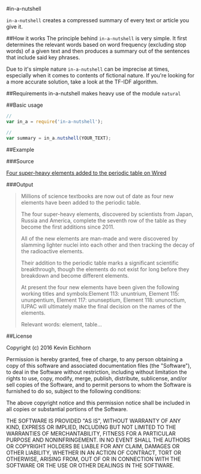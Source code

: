 #in-a-nutshell

`in-a-nutshell` creates a compressed summary of every text or article you give it.

##How it works
The principle behind `in-a-nutshell` is very simple. It first determines the relevant words
based on word frequency (excluding stop words) of a given text and then produces a summary out of the
sentences that include said key phrases.

Due to it's simple nature `in-a-nutshell` can be imprecise at times, especially when it comes to contents of fictional nature.
If you're looking for a more accurate solution, take a look at the TF-IDF algorithm.

##Requirements
in-a-nutshell makes heavy use of the module `natural`

##Basic usage

```javascript
//
var in_a = require('in-a-nutshell');

//
var summary = in_a.nutshell(YOUR_TEXT);
```

##Example

###Source

[Four super-heavy elements added to the periodic table on Wired](http://www.wired.co.uk/news/archive/2016-01/04/new-elements-periodic-table)

###Output
> Millions of science textbooks are now out of date as four new elements have been added
> to the periodic table.
>
> The four super-heavy elements, discovered by scientists from Japan, Russia and America,
> complete the seventh row of the table as they become the first additions since 2011.
>
> All of the new elements are man-made and were discovered by slamming lighter nuclei into each
> other and then tracking the decay of the radioactive elements.
>
> Their addition to the periodic table marks a significant scientific breakthrough, though
> the elements do not exist for long before they breakdown and become different elements.
>
> At present the four new elements have been given the following working titles and symbols:Element 113:
> ununtrium, Element 115: ununpentium, Element 117: ununseptium, Element 118: ununoctium, IUPAC
> will ultimately make the final decision on the names of the elements.
>
> Relevant words: element, table...

##License

Copyright (c) 2016 Kevin Eichhorn

Permission is hereby granted, free of charge, to any person obtaining a copy of this software and associated documentation files (the "Software"), to deal in the Software without restriction, including without limitation the rights to use, copy, modify, merge, publish, distribute, sublicense, and/or sell copies of the Software, and to permit persons to whom the Software is furnished to do so, subject to the following conditions:

The above copyright notice and this permission notice shall be included in all copies or substantial portions of the Software.

THE SOFTWARE IS PROVIDED "AS IS", WITHOUT WARRANTY OF ANY KIND, EXPRESS OR IMPLIED, INCLUDING BUT NOT LIMITED TO THE WARRANTIES OF MERCHANTABILITY, FITNESS FOR A PARTICULAR PURPOSE AND NONINFRINGEMENT. IN NO EVENT SHALL THE AUTHORS OR COPYRIGHT HOLDERS BE LIABLE FOR ANY CLAIM, DAMAGES OR OTHER LIABILITY, WHETHER IN AN ACTION OF CONTRACT, TORT OR OTHERWISE, ARISING FROM, OUT OF OR IN CONNECTION WITH THE SOFTWARE OR THE USE OR OTHER DEALINGS IN THE SOFTWARE.
